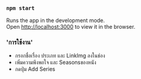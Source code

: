 ### `npm start`

Runs the app in the development mode.\
Open [http://localhost:3000](http://localhost:3000) to view it in the browser.

### 'การใช้งาน'

- กรอกชื่อเรื่อง ประเภท และ LinkImg ลงในช่อง
- เพิ่มความพึงพอใจ และ Seasonsของหนัง 
- กดปุ่ม Add Series